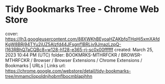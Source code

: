 # Tidy Bookmarks Tree - Chrome Web Store

cover: https://lh3.googleusercontent.com/88XWKhBEyoaHZAKbfpTHqHi5xmXAfdKgW8BRj94TYu2jUZ5Alzfd44JFsgnf1BRLjv9JmazLzpQ-I163RBhQ7aCQBc8=w128-h128-e365-rj-sc0x00ffffff
created: March 25, 2023 10:44 PM (UTC)
folder: BOOKMRKS-MTHRFCKR / BROWSR-MTHRFCKR / Browser / Browser Extensions / Chrome Extensions / Bookmarks | URLs | Links
url: https://chrome.google.com/webstore/detail/tidy-bookmarks-tree/mmamcliopoldnjhobmflbocmblapjhhn